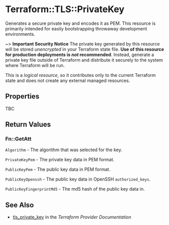 # Terraform::TLS::PrivateKey

Generates a secure private key and encodes it as PEM. This resource is
primarily intended for easily bootstrapping throwaway development
environments.

~> **Important Security Notice** The private key generated by this resource will
be stored *unencrypted* in your Terraform state file. **Use of this resource
for production deployments is *not* recommended**. Instead, generate
a private key file outside of Terraform and distribute it securely
to the system where Terraform will be run.

This is a *logical resource*, so it contributes only to the current Terraform
state and does not create any external managed resources.

## Properties

TBC

## Return Values

### Fn::GetAtt

`Algorithm` - The algorithm that was selected for the key.

`PrivateKeyPem` - The private key data in PEM format.

`PublicKeyPem` - The public key data in PEM format.

`PublicKeyOpenssh` - The public key data in OpenSSH `authorized_keys`.

`PublicKeyFingerprintMd5` - The md5 hash of the public key data in.

## See Also

* [tls_private_key](https://www.terraform.io/docs/providers/tls/r/private_key.html) in the _Terraform Provider Documentation_